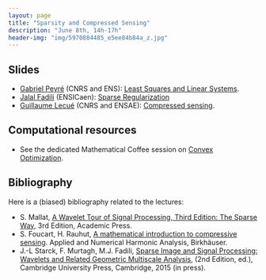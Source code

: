 ```yaml
---
layout: page
title: "Sparsity and Compressed Sensing"
description: "June 8th, 14h-17h"
header-img: "img/5970884485_e5ee84b84a_z.jpg"
---
```


Slides
----

- [Gabriel Peyré](http://www.gpeyre.com) (CNRS and ENS): [Least Squares and Linear Systems](../slides/mc06-peyre.pdf).
- [Jalal Fadili](https://fadili.users.greyc.fr/) (ENSICaen): [Sparse Regularization](../slides/mc06-fadili.pdf)
- [Guillaume Lecué](http://lecueguillaume.github.io/) (CNRS and ENSAE): [Compressed sensing](../slides/mc06-lecue.pdf).

Computational resources
----

- See the dedicated Mathematical Coffee session on [Convex Optimization](../mc04-cvx-optim).

Bibliography
----

Here is a (biased) bibliography related to the lectures:
- S. Mallat, [A Wavelet Tour of Signal Processing, Third Edition: The Sparse Way](https://www.amazon.com/Wavelet-Tour-Signal-Processing-Third/dp/0123743702), 3rd Edition, Academic Press.  
- S. Foucart, H. Rauhut, [A mathematical introduction to compressive sensing](http://www.springer.com/fr/book/9780817649470). Applied and Numerical Harmonic Analysis, Birkhäuser.
- J.-L Starck, F. Murtagh, M.J. Fadili, [Sparse Image and Signal Processing: Wavelets and Related Geometric Multiscale Analysis](http://www.cambridge.org/fr/academic/subjects/computer-science/computer-graphics-image-processing-and-robotics/sparse-image-and-signal-processing-wavelets-and-related-geometric-multiscale-analysis-2nd-edition), (2nd Edition, ed.), Cambridge University Press, Cambridge, 2015 (in press).
